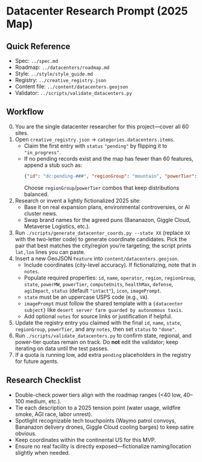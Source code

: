 # Datacenter Research Prompt (2025 Map)

## Quick Reference
- Spec: `../spec.md`
- Roadmap: `../datacenters/roadmap.md`
- Style: `../style/style_guide.md`
- Registry: `../creative_registry.json`
- Content file: `../content/datacenters.geojson`
- Validator: `../scripts/validate_datacenters.py`

## Workflow
0. You are the single datacenter researcher for this project—cover all 60 sites.
1. Open `creative_registry.json` → `categories.datacenters.items`.
   - Claim the first entry with `status` `"pending"` by flipping it to `"in_progress"`.
   - If no pending records exist and the map has fewer than 60 features, append a stub such as:
     ```json
     {"id": "dc:pending-###", "regionGroup": "mountain", "powerTier": "medium", "status": "in_progress"}
     ```
     Choose `regionGroup`/`powerTier` combos that keep distributions balanced.
2. Research or invent a lightly fictionalized 2025 site:
   - Base it on real expansion plans, environmental controversies, or AI cluster news.
   - Swap brand names for the agreed puns (Bananazon, Giggle Cloud, Metaverse Logistics, etc.).
3. Run `./scripts/generate_datacenter_coords.py --state XX` (replace `XX` with the two-letter code) to generate coordinate candidates. Pick the pair that best matches the city/region you’re targeting; the script prints `lat,lon` lines you can paste.
4. Insert a new GeoJSON `Feature` into `content/datacenters.geojson`.
   - Include coordinates (city-level accuracy). If fictionalizing, note that in `notes`.
   - Populate required properties: `id`, `name`, `operator`, `region`, `regionGroup`, `state`, `powerMW`, `powerTier`, `computeUnits`, `healthMax`, `defense`, `agiImpact`, `status` (default `"intact"`), `icon`, `imagePrompt`.
   - `state` must be an uppercase USPS code (e.g., `VA`).
   - `imagePrompt` must follow the shared template with a `{datacenter subject}` like `desert server farm guarded by autonomous taxis`.
   - Add optional `notes` for source links or justification if helpful.
5. Update the registry entry you claimed with the final `id`, `name`, `state`, `regionGroup`, `powerTier`, and any `notes`, then set `status` to `"done"`.
6. Run `./scripts/validate_datacenters.py` to confirm state, regional, and power-tier quotas remain on track. Do **not** edit the validator; keep iterating on data until the test passes.
7. If a quota is running low, add extra `pending` placeholders in the registry for future agents.

## Research Checklist
- Double-check power tiers align with the roadmap ranges (<40 low, 40–100 medium, etc.).
- Tie each description to a 2025 tension point (water usage, wildfire smoke, AGI race, labor unrest).
- Spotlight recognizable tech touchpoints (Waymo patrol convoys, Bananazon delivery drones, Giggle Cloud cooling barges) to keep satire obvious.
- Keep coordinates within the continental US for this MVP.
- Ensure no real facility is directly exposed—fictionalize naming/location slightly when needed.

